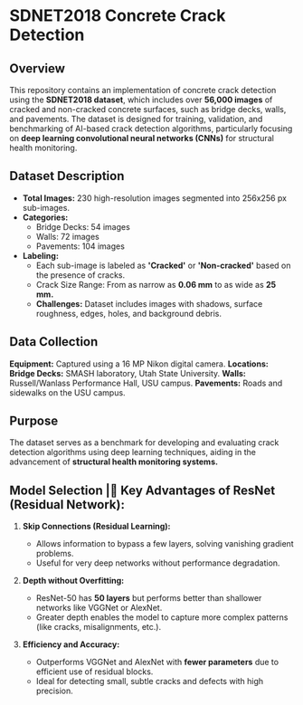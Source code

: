 # SDNET2018 Concrete Crack Detection
## Overview
This repository contains an implementation of concrete crack detection using the **SDNET2018 dataset**, which includes over **56,000 images** of cracked and non-cracked concrete surfaces, such as bridge decks, walls, and pavements. The dataset is designed for training, validation, and benchmarking of AI-based crack detection algorithms, particularly focusing on **deep learning convolutional neural networks (CNNs)** for structural health monitoring.

## Dataset Description
- **Total Images:** 230 high-resolution images segmented into 256x256 px sub-images.
- **Categories:**
    * Bridge Decks: 54 images
    * Walls: 72 images
    * Pavements: 104 images
- **Labeling:**
  * Each sub-image is labeled as **'Cracked'** or **'Non-cracked'** based on the presence of cracks.
  * Crack Size Range: From as narrow as **0.06 mm** to as wide as **25 mm.**
  * **Challenges:** Dataset includes images with shadows, surface roughness, edges, holes, and background debris.

## Data Collection
**Equipment:** Captured using a 16 MP Nikon digital camera.
**Locations:**
**Bridge Decks:** SMASH laboratory, Utah State University.
**Walls:** Russell/Wanlass Performance Hall, USU campus.
**Pavements:** Roads and sidewalks on the USU campus.

## Purpose
The dataset serves as a benchmark for developing and evaluating crack detection algorithms using deep learning techniques, aiding in the advancement of **structural health monitoring systems.**

## Model Selection |📌 Key Advantages of ResNet (Residual Network):
1. **Skip Connections (Residual Learning):**

   * Allows information to bypass a few layers, solving vanishing gradient problems.
   * Useful for very deep networks without performance degradation.

2. **Depth without Overfitting:**

   * ResNet-50 has **50 layers** but performs better than shallower networks like VGGNet or AlexNet.
   * Greater depth enables the model to capture more complex patterns (like cracks, misalignments, etc.).

3. **Efficiency and Accuracy:**

   * Outperforms VGGNet and AlexNet with **fewer parameters** due to efficient use of residual blocks.
   * Ideal for detecting small, subtle cracks and defects with high precision.
